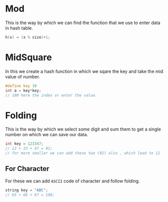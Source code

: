 # Mod

This is the way by which we can find the function that we use to enter data in hash table.

```cpp
h(x) = (x % size)+1;
```

# MidSquare

In this we create a hash function in which we sqare the key and take the mid value of number.

```cpp
#define key 10
int a = key*key;
// 100 here the index or enter the value.
```

# Folding

This is the way by which we select some digit and sum them to get a single number on which we can save our data.

```cpp
int key = 123347;
// 12 + 33 + 47 = 92;
// for more smaller we can add these two (92) also , which lead to 11
```

## For Character

For these we can add `ASCII` code of character and follow folding.

```cpp
string key = "ABC";
// 65 + 66 + 67 = 198;
```
